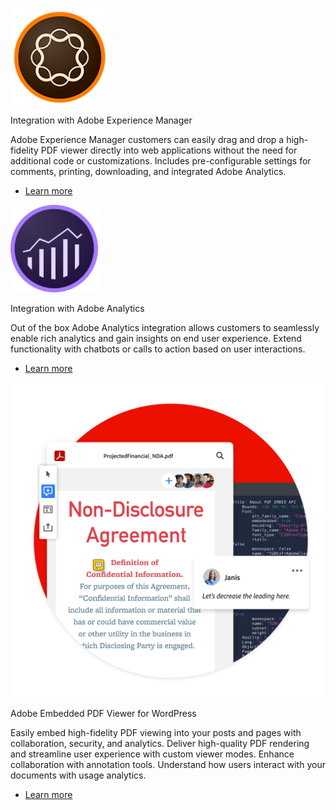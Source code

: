
<Carousel slots="image,heading, text, buttons" repeat="3"  theme="lightest" enableNavigation imageStyle="height:250px;width:250px;margin:auto !important;" className="vertical-padding" />

![EMPTY_ALT](../../images/adobe_exerience_manager_logo@2x.png)

Integration with Adobe Experience Manager

Adobe Experience Manager customers can easily drag and drop a high-fidelity PDF viewer directly into web applications without the need for additional code or customizations. Includes pre-configurable settings for comments, printing, downloading, and integrated Adobe Analytics.

* [Learn more](https://experienceleague.adobe.com/docs/experience-manager-core-components/using/components/pdf-viewer.html?lang=en)


![EMPTY_ALT](../../images/adobe-analytics@2x.png)

Integration with Adobe Analytics

Out of the box Adobe Analytics integration allows customers to seamlessly enable rich analytics and gain insights on end user experience. Extend functionality with chatbots or calls to action based on user interactions.

* [Learn more](https://medium.com/adobetech/pdf-analytics-get-insights-on-embedded-pdfs-on-your-website-44e6a314fb1f)


![EMPTY_ALT](../../images/WordPressPluginBanner_@2x.png)

Adobe Embedded PDF Viewer for WordPress

Easily embed high-fidelity PDF viewing into your posts and pages with collaboration, security, and analytics. Deliver high-quality PDF rendering and streamline user experience with custom viewer modes. Enhance collaboration with annotation tools. Understand how users interact with your documents with usage analytics.

* [Learn more](https://medium.com/adobetech/pdf-analytics-get-insights-on-embedded-pdfs-on-your-website-44e6a314fb1f)